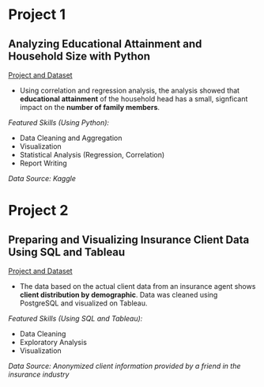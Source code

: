 # Project 1
## Analyzing Educational Attainment and Household Size with Python
[Project and Dataset](https://github.com/lorenzoracadio/project-portfolio/tree/main/Project%201%20-%20Statistical%20Analysis%20and%20Visualization%20Using%20Python)
- Using correlation and regression analysis, the analysis showed that __educational attainment__ of the household head has a small, signficant impact on the __number of family members__.

*Featured Skills (Using Python):*
- Data Cleaning and Aggregation
- Visualization
- Statistical Analysis (Regression, Correlation)
- Report Writing

*Data Source: Kaggle*
# Project 2
## Preparing and Visualizing Insurance Client Data Using SQL and Tableau 
[Project and Dataset](https://github.com/lorenzoracadio/project-portfolio/tree/3e9d3bd003f9e442613850fe72bc4aa2a275646a/Project%202%20-%20Exploratory%20Analysis%20of%20Client%20Data%20Using%20SQL%20and%20Tableau)
- The data based on the actual client data from an insurance agent shows __client distribution by demographic__. Data was cleaned using PostgreSQL and visualized on Tableau.

*Featured Skills (Using SQL and Tableau):*
- Data Cleaning
- Exploratory Analysis
- Visualization

*Data Source: Anonymized client information provided by a friend in the insurance industry*

